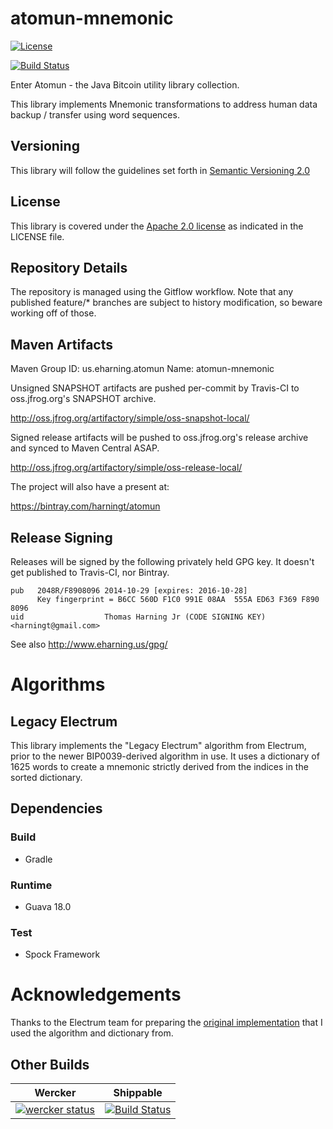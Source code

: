 # atomun-mnemonic

[![License](http://img.shields.io/badge/license-Apache_2-red.svg)][Apache2.0]

[![Build Status](https://travis-ci.org/harningt/atomun-mnemonic.svg?branch=develop)](https://travis-ci.org/harningt/atomun-mnemonic)

Enter Atomun - the Java Bitcoin utility library collection.

This library implements Mnemonic transformations to address human data
backup / transfer using word sequences.

## Versioning

This library will follow the guidelines set forth in [Semantic Versioning 2.0][SemVer2.0]

## License

This library is covered under the [Apache 2.0 license][Apache2.0] as indicated in the LICENSE file.

## Repository Details

The repository is managed using the Gitflow workflow. Note that any published
feature/* branches are subject to history modification, so beware working
off of those.

## Maven Artifacts

Maven Group ID: us.eharning.atomun
Name: atomun-mnemonic

Unsigned SNAPSHOT artifacts are pushed per-commit by Travis-CI to oss.jfrog.org's
SNAPSHOT archive.

<http://oss.jfrog.org/artifactory/simple/oss-snapshot-local/>

Signed release artifacts will be pushed to oss.jfrog.org's release archive and
synced to Maven Central ASAP.

<http://oss.jfrog.org/artifactory/simple/oss-release-local/>

The project will also have a present at:

<https://bintray.com/harningt/atomun>

## Release Signing

Releases will be signed by the following privately held GPG key. It doesn't
get published to Travis-CI, nor Bintray.

    pub   2048R/F8908096 2014-10-29 [expires: 2016-10-28]
          Key fingerprint = B6CC 560D F1C0 991E 08AA  555A ED63 F369 F890 8096
    uid                  Thomas Harning Jr (CODE SIGNING KEY) <harningt@gmail.com>

See also <http://www.eharning.us/gpg/>

# Algorithms

## Legacy Electrum

This library implements the "Legacy Electrum" algorithm from Electrum, prior to
the newer BIP0039-derived algorithm in use. It uses a dictionary of 1625 words
to create a mnemonic strictly derived from the indices in the sorted dictionary.

## Dependencies
### Build

 * Gradle

### Runtime

 * Guava 18.0

### Test

 * Spock Framework

# Acknowledgements

Thanks to the Electrum team for preparing the [original implementation][LegacyElectrumImplementation]
that I used the algorithm and dictionary from.

## Other Builds

| Wercker | Shippable |
|---------|-----------|
| [![wercker status](https://app.wercker.com/status/258a1e486d24bacab7d80220616b4212/m "wercker status")](https://app.wercker.com/project/bykey/258a1e486d24bacab7d80220616b4212) | [![Build Status](https://api.shippable.com/projects/5445e7fcb904a4b21567c19b/badge?branchName=develop)](https://app.shippable.com/projects/5445e7fcb904a4b21567c19b/builds/latest) |

[Apache2.0]: http://www.apache.org/licenses/LICENSE-2.0
[SemVer2.0]: http://semver.org/spec/v2.0.0.html
[LegacyElectrumImplementation]: https://github.com/spesmilo/electrum/blob/4dcdcbc068d0d42ac7edc27c7d618b53cb6f706d/lib/old_mnemonic.py